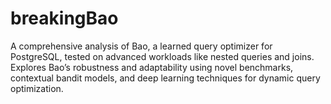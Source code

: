 # breakingBao
A comprehensive analysis of Bao, a learned query optimizer for PostgreSQL, tested on advanced workloads like nested queries and joins. Explores Bao’s robustness and adaptability using novel benchmarks, contextual bandit models, and deep learning techniques for dynamic query optimization.
